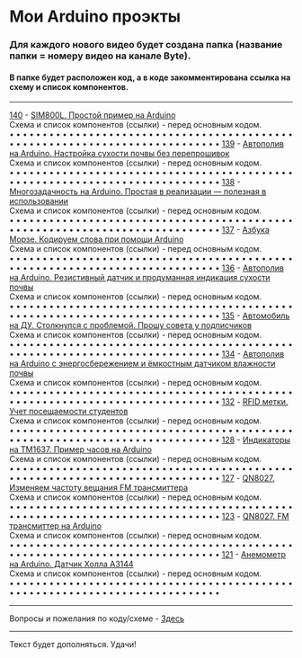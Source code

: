 # Мои Arduino проэкты

### Для каждого нового видео будет создана папка (название папки = номеру видео на канале Byte).
#### В папке будет расположен код, а в коде закомментирована ссылка на схему и список компонентов.
---

[140](../main/all_here/140/code.txt) - [SIM800L. Простой пример на Arduino](https://youtu.be/4hwFWdwO0B4 "Видео YouTube")  
Cхема и список компонентов (ссылки) - перед основным кодом.  
• • • • • • • • • • • • • • • • • • • • • • • • • • • • • • • • • • • • • • • • • • • • • • • • • • • • • • • • • • • • • • • • • • • • • • • • • • •
[139](../main/all_here/139/code.txt) - [Автополив на Arduino. Настройка сухости почвы без перепрошивок](https://youtu.be/TNvrlb5-B1U "Видео YouTube")  
Cхема и список компонентов (ссылки) - перед основным кодом.  
• • • • • • • • • • • • • • • • • • • • • • • • • • • • • • • • • • • • • • • • • • • • • • • • • • • • • • • • • • • • • • • • • • • • • • • • • • •
[138](../main/all_here/138/code.txt) - [Многозадачность на Arduino. Простая в реализации — полезная в использовании](https://youtu.be/GQk2Z4ZU4Uc "Видео YouTube")  
Cхема и список компонентов (ссылки) - перед основным кодом.  
• • • • • • • • • • • • • • • • • • • • • • • • • • • • • • • • • • • • • • • • • • • • • • • • • • • • • • • • • • • • • • • • • • • • • • • • • • •
[137](../main/all_here/137/code.txt) - [Азбука Морзе. Кодируем слова при помощи Arduino](https://youtu.be/dPrCPrQ8fX8 "Видео YouTube")  
Cхема и список компонентов (ссылки) - перед основным кодом.  
• • • • • • • • • • • • • • • • • • • • • • • • • • • • • • • • • • • • • • • • • • • • • • • • • • • • • • • • • • • • • • • • • • • • • • • • • • •
[136](../main/all_here/136/code.txt) - [Автополив на Arduino. Резистивный датчик и продуманная индикация сухости почвы](https://youtu.be/HQnpxCwDiSw "Видео YouTube")  
Cхема и список компонентов (ссылки) - перед основным кодом.  
• • • • • • • • • • • • • • • • • • • • • • • • • • • • • • • • • • • • • • • • • • • • • • • • • • • • • • • • • • • • • • • • • • • • • • • • • • •
[135](../main/all_here/135) - [Автомобиль на ДУ. Столкнулся с проблемой. Прошу совета у подписчиков](https://youtu.be/zTReOaa-ki4 "Видео YouTube")  
Cхема и список компонентов (ссылки) - перед основным кодом.  
• • • • • • • • • • • • • • • • • • • • • • • • • • • • • • • • • • • • • • • • • • • • • • • • • • • • • • • • • • • • • • • • • • • • • • • • • • •
[134](../main/all_here/134/code.txt) - [Автополив на Arduino с энергосбережением и ёмкостным датчиком влажности почвы](https://youtu.be/i3KQ0hHdfM8 "Видео YouTube")  
Cхема и список компонентов (ссылки) - перед основным кодом.  
• • • • • • • • • • • • • • • • • • • • • • • • • • • • • • • • • • • • • • • • • • • • • • • • • • • • • • • • • • • • • • • • • • • • • • • • • • •
[132](../main/all_here/132/code.txt) - [RFID метки. Учет посещаемости студентов](https://youtu.be/iiePWwrGGWk "Видео YouTube")  
Cхема и список компонентов (ссылки) - перед основным кодом.  
• • • • • • • • • • • • • • • • • • • • • • • • • • • • • • • • • • • • • • • • • • • • • • • • • • • • • • • • • • • • • • • • • • • • • • • • • • •
[128](../main/all_here/128/code.txt) - [Индикаторы на TM1637. Пример часов на Arduino](https://youtu.be/vBpFZ0Q-CQk "Видео YouTube")  
Cхема и список компонентов (ссылки) - перед основным кодом.  
• • • • • • • • • • • • • • • • • • • • • • • • • • • • • • • • • • • • • • • • • • • • • • • • • • • • • • • • • • • • • • • • • • • • • • • • • • •
[127](../main/all_here/127/code.txt) - [QN8027. Изменяем частоту вещания FM трансмиттера](https://youtu.be/78hnIbL0wv4 "Видео YouTube")  
Cхема и список компонентов (ссылки) - перед основным кодом.  
• • • • • • • • • • • • • • • • • • • • • • • • • • • • • • • • • • • • • • • • • • • • • • • • • • • • • • • • • • • • • • • • • • • • • • • • • • •
[123](../main/all_here/123/code.txt) - [QN8027. FM трансмиттер на Arduino](https://youtu.be/3IMcBIxdN74 "Видео YouTube")  
Cхема и список компонентов (ссылки) - перед основным кодом.  
• • • • • • • • • • • • • • • • • • • • • • • • • • • • • • • • • • • • • • • • • • • • • • • • • • • • • • • • • • • • • • • • • • • • • • • • • • •
[121](../main/all_here/121/code.txt) - [Анемометр на Arduino. Датчик Холла A3144](https://youtu.be/4TB-eQktunM "Видео YouTube")  
Cхема и список компонентов (ссылки) - перед основным кодом.  
• • • • • • • • • • • • • • • • • • • • • • • • • • • • • • • • • • • • • • • • • • • • • • • • • • • • • • • • • • • • • • • • • • • • • • • • • • •

---

Вопросы и пожелания по коду/схеме - [Здесь](https://www.youtube.com/c/Bytevideo/)

---
Текст будет дополняться. Удачи!
